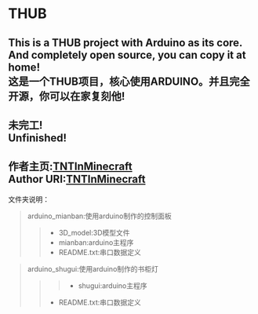 # THUB
This is a THUB project with Arduino as its core. And completely open source, you can copy it at home!  
这是一个THUB项目，核心使用ARDUINO。并且完全开源，你可以在家复刻他!
---
未完工!  
Unfinished!  
---
作者主页:[TNTInMinecraft](http://www.tntinminecraft.tech/)  
Author URI:[TNTInMinecraft](http://www.tntinminecraft.tech/)
---
文件夹说明：  
> arduino_mianban:使用arduino制作的控制面板  
> > - 3D_model:3D模型文件 
> > - mianban:arduino主程序  
> > - README.txt:串口数据定义

> arduino_shugui:使用arduino制作的书柜灯  
> > > - shugui:arduino主程序  
> > - README.txt:串口数据定义
